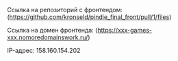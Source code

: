 Ссылка на репозиторий с фронтендом: (https://github.com/kronseld/pindie_final_front/pull/1/files)

Ссылка на домен фронтенда: (https://xxx-games-xxx.nomoredomainswork.ru/)

IP-адрес: 158.160.154.202
